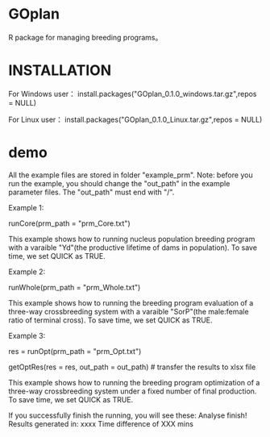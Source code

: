 # GOplan
R package for managing breeding programs。

# INSTALLATION
For Windows user： install.packages("GOplan_0.1.0_windows.tar.gz",repos = NULL)

For Linux user： install.packages("GOplan_0.1.0_Linux.tar.gz",repos = NULL)

# demo
All the example files are stored in folder "example_prm". Note: before you run the example, you should change the "out_path" in the example parameter files. The "out_path" must end with "/".

Example 1:

runCore(prm_path = "prm_Core.txt")

This example shows how to running nucleus population breeding program with a varaible "Yd"(the productive lifetime of dams in population). To save time, we set QUICK as TRUE.

Example 2:

runWhole(prm_path = "prm_Whole.txt")

This example shows how to running the breeding program evaluation of a three-way crossbreeding system with a varaible "SorP"(the male:female ratio of terminal cross). To save time, we set QUICK as TRUE.

Example 3:

res = runOpt(prm_path = "prm_Opt.txt")

getOptRes(res = res, out_path = out_path) # transfer the results to xlsx file

This example shows how to running the breeding program optimization of a three-way crossbreeding system under a fixed number of final production. To save time, we set QUICK as TRUE.


If you successfully finish the running, you will see these:
Analyse finish!
Results generated in: xxxx 
Time difference of XXX mins





